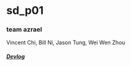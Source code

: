 # sd_p01

### team azrael
Vincent Chi, Bill Ni, Jason Tung, Wei Wen Zhou

##### [Devlog](https://github.com/jason-tung/sd_p01/blob/master/devlog.txt)
